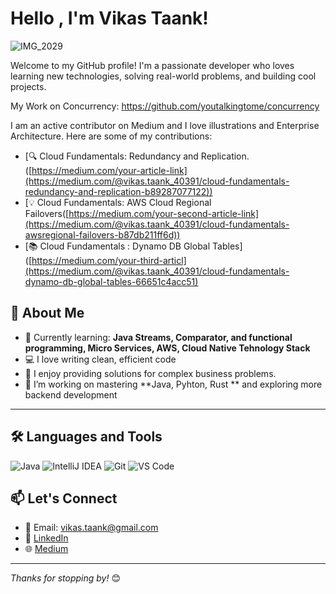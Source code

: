 
# Hello , I'm Vikas Taank!
![IMG_2029](https://github.com/user-attachments/assets/fd1c33ee-d5f4-4d36-9b0b-f07bca8d187a)



Welcome to my GitHub profile! I'm a passionate developer who loves learning new technologies, solving real-world problems, and building cool projects.

My Work on Concurrency:
https://github.com/youtalkingtome/concurrency

I am an active contributor on Medium and I love illustrations and Enterprise Architecture.
Here are some of my contributions:
- [🔍 Cloud Fundamentals: Redundancy and Replication.([https://medium.com/your-article-link](https://medium.com/@vikas.taank_40391/cloud-fundamentals-redundancy-and-replication-b89287077122))
- [💡 Cloud Fundamentals: AWS Cloud Regional Failovers([https://medium.com/your-second-article-link](https://medium.com/@vikas.taank_40391/cloud-fundamentals-awsregional-failovers-b87db211ff6d))
- [📚 Cloud Fundamentals : Dynamo DB Global Tables]([https://medium.com/your-third-articl](https://medium.com/@vikas.taank_40391/cloud-fundamentals-dynamo-db-global-tables-66651c4acc51)


## 🚀 About Me

- 🌱 Currently learning: **Java Streams, Comparator, and functional programming, Micro Services, AWS, Cloud Native Tehnology Stack**
- 💻 I love writing clean, efficient code
- 🧠 I enjoy providing solutions for complex business problems.
- 🔭 I’m working on mastering **Java, Pyhton, Rust ** and exploring more backend development

---

## 🛠️ Languages and Tools

![Java](https://img.shields.io/badge/Java-ED8B00?style=for-the-badge&logo=java&logoColor=white)
![IntelliJ IDEA](https://img.shields.io/badge/IntelliJIDEA-000000?style=for-the-badge&logo=intellijidea&logoColor=white)
![Git](https://img.shields.io/badge/Git-F05032?style=for-the-badge&logo=git&logoColor=white)
![VS Code](https://img.shields.io/badge/VSCode-007ACC?style=for-the-badge&logo=visual%20studio%20code&logoColor=white)



## 📫 Let's Connect

- 📧 Email: vikas.taank@gmail.com 
- 💼 [LinkedIn](https://www.linkedin.com/in/vikas-taank-02746940/)  
- 🌐 [Medium](https://medium.com/@vikas.taank_40391)

---

_Thanks for stopping by!_ 😊

